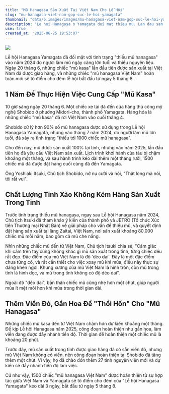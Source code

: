```yaml
---
title: "Mũ Hanagasa Sản Xuất Tại Việt Nam Cho Lễ Hội"
slug: "mu-hanagasa-viet-nam-gop-suc-le-hoi-yamagata"
thumbnail: "data/6.images/images/mu-hanagasa-viet-nam-gop-suc-le-hoi-yamagata.webp"
description: "Le hoi Hanagasa o Yamagata doi mat thieu mu. Lan dau san xuat tai Viet Nam, mu da duoc giao. Chung co chat luong tot, nhe, deo dai, mang lai loi ich cho nguoi mua."
use: true
created_at: "2025-06-25 19:53:07"
---
```


![](/images/20250625-00992139-fnnprimev-000-1-view.webp)

Lễ hội Hanagasa Yamagata đã đối mặt với tình trạng "thiếu mũ hanagasa" vào năm 2024 do người làm mũ ngày càng lớn tuổi và thiếu nguyên liệu. Ngày 20 tháng 6, những chiếc "mũ kasa" lần đầu tiên được sản xuất tại Việt Nam đã được giao hàng, và những chiếc "mũ hanagasa Việt Nam" hoàn toàn mới sẽ tô điểm cho đêm lễ hội bắt đầu từ ngày 5 tháng 8.

## 1 Năm Để Thực Hiện Việc Cung Cấp "Mũ Kasa"

10 giờ sáng ngày 20 tháng 6. Một chiếc xe tải đã đến cửa hàng thủ công mỹ nghệ Shobido ở phường Midori-cho, thành phố Yamagata. Hàng hóa là những chiếc "mũ kasa" đã rời Việt Nam vào cuối tháng 4.

Shobido xử lý hơn 90% số mũ hanagasa được sử dụng trong Lễ hội Hanagasa Yamagata, nhưng vào tháng 7 năm 2024, do người làm mũ lớn tuổi, đã xảy ra tình trạng "thiếu tới 1000 chiếc mũ hanagasa".

Cho đến nay, mũ được sản xuất 100% tại tỉnh, nhưng vào năm 2025, lần đầu tiên họ đã yêu cầu Việt Nam sản xuất. Lịch trình khởi hành của tàu bị chậm khoảng một tháng, và sau hành trình kéo dài thêm một tháng rưỡi, 1500 chiếc mũ đã được đặt hàng cuối cùng đã đến Yamagata.

Ông Yoshiaki Itsuki, Chủ tịch Shobido, nở nụ cười và nói, "Thật lòng mà nói, tôi rất vui".

## Chất Lượng Tinh Xảo Không Kém Hàng Sản Xuất Trong Tỉnh

Trước tình trạng thiếu mũ hanagasa, ngay sau Lễ hội Hanagasa năm 2024, Chủ tịch Itsuki đã tham khảo ý kiến của thành phố và JETRO (Tổ chức Xúc tiến Thương mại Nhật Bản) về giải pháp cho vấn đề thiếu mũ, và quyết định đặt hàng sản xuất tại làng Zaitai, Việt Nam, nơi sản xuất khoảng 80.000 chiếc mũ mỗi năm, bao gồm cả mũ che nắng.

Nhìn những chiếc mũ đến từ Việt Nam, Chủ tịch Itsuki chia sẻ, "Cảm giác khi cầm trên tay cũng không khác gì mũ sản xuất trong tỉnh, từng chiếc đều rất đẹp. Đặc điểm của mũ Việt Nam là độ 'dẻo dai'. Đây là một đặc điểm chưa từng có, và rất cần thiết cho việc xoay mũ khi múa, điều này thực sự đáng khen ngợi. Khung xương của mũ Việt Nam là hình tròn, còn mũ trong tỉnh là hình dọc, và mũ trong tỉnh không có độ dẻo dai".

Ngoài độ "dẻo dai", bản thân chiếc mũ cũng nhẹ hơn một chút, giúp người múa ít mệt mỏi hơn khi múa trong thời gian dài.

## Thêm Viền Đỏ, Gắn Hoa Để "Thổi Hồn" Cho "Mũ Hanagasa"

Những chiếc mũ kasa đến từ Việt Nam chậm hơn dự kiến khoảng một tháng. Để kịp Lễ hội Hanagasa năm 2025, công đoạn hoàn thiện như gắn hoa, làm viền đang được đẩy nhanh tiến độ. Thời gian để hoàn thiện một chiếc mũ là khoảng 20 phút.

Trước đây, mũ sản xuất trong tỉnh được giao hàng đã có sẵn viền đỏ, nhưng mũ Việt Nam không có viền, nên công đoạn hoàn thiện tại Shobido đã tăng thêm một chút. Vì vậy, họ đã chào đón thêm 27 tình nguyện viên mới và dự kiến sẽ đẩy nhanh tiến độ làm việc.

Cứ như vậy, 1500 chiếc "mũ hanagasa Việt Nam" được hoàn thiện từ sự hợp tác giữa Việt Nam và Yamagata sẽ tô điểm cho đêm của "Lễ hội Hanagasa Yamagata" kéo dài 3 ngày, bắt đầu từ ngày 5 tháng 8.